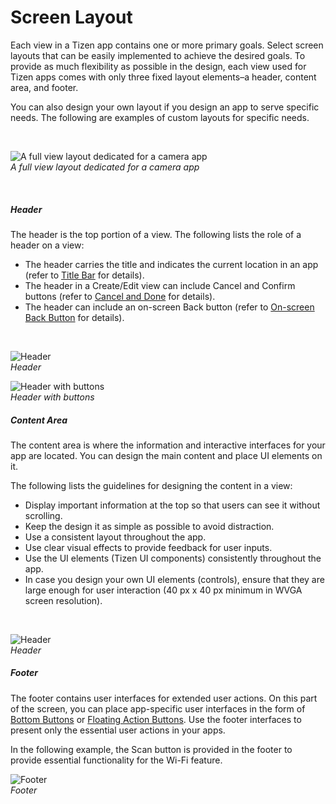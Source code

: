 # Screen Layout

Each view in a Tizen app contains one or more primary goals. Select screen layouts that can be easily implemented to achieve the desired goals. To provide as much flexibility as possible in the design, each view used for Tizen apps comes with only three fixed layout elements–a header, content area, and footer.

You can also design your own layout if you design an app to serve specific needs. The following are examples of custom layouts for specific needs.

 



![A full view layout dedicated for a camera app](media/4.6_.png)  
*A full view layout dedicated for a camera app*



 

##### Header

The header is the top portion of a view. The following lists the role of a header on a view:

-   The header carries the title and indicates the current location in an app (refer to [Title Bar](../ui-components/navigation-elements.md#title_) for details).
-   The header in a Create/Edit view can include Cancel and Confirm buttons (refer to [Cancel and Done](navigation-design.md#cancelAndDone) for details).
-   The header can include an on-screen Back button (refer to [On-screen Back Button](navigation-design.md) for details).

 



![Header](media/4.6.1_a.png)  
*Header*



![Header with buttons](media/4.6.1_b_.png)  
*Header with buttons*



##### Content Area

The content area is where the information and interactive interfaces for your app are located. You can design the main content and place UI elements on it.

The following lists the guidelines for designing the content in a view:

-   Display important information at the top so that users can see it without scrolling.
-   Keep the design it as simple as possible to avoid distraction.
-   Use a consistent layout throughout the app.
-   Use clear visual effects to provide feedback for user inputs.
-   Use the UI elements (Tizen UI components) consistently throughout the app.
-   In case you design your own UI elements (controls), ensure that they are large enough for user interaction (40 px x 40 px minimum in WVGA screen resolution).

 


![Header](media/4.6.2.png)  
*Header*



##### Footer

The footer contains user interfaces for extended user actions. On this part of the screen, you can place app-specific user interfaces in the form of [Bottom Buttons](../ui-components/user-input-components.md#bottom_) or [Floating Action Buttons](../ui-components/assist-views.md#floating_). Use the footer interfaces to present only the essential user actions in your apps.

In the following example, the Scan button is provided in the footer to provide essential functionality for the Wi-Fi feature.



![Footer](media/4.6.3.png)  
*Footer*
